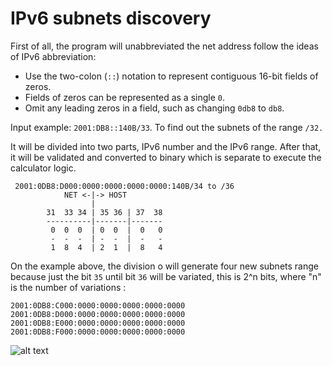 # IPv6 subnets discovery

First of all, the program will unabbreviated the net address follow the ideas of IPv6 abbreviation:

- Use the two-colon (```::```) notation to represent contiguous 16-bit fields of zeros.
- Fields of zeros can be represented as a single ```0```.
- Omit any leading zeros in a field, such as changing ```0db8``` to ```db8```.

Input example: ```2001:DB8::140B/33```. To find out the subnets of the range ```/32.```

It will be divided into two parts, IPv6 number and the IPv6 range. After that, it will be validated and converted to binary which is separate to execute the calculator logic.


     2001:0DB8:D000:0000:0000:0000:0000:140B/34 to /36
                NET <-|-> HOST
                      |
            31  33 34 | 35 36 | 37  38
            ----------|-------|-------
             0  0  0  | 0  0  |  0   0
             -  -  -  | -  -  |  -   -
             1  8  4  | 2  1  |  8   4


On the example above, the division o will generate four new subnets range because just the bit ```35``` until bit ```36``` will be variated, this is 2^n bits, where "n" is the number of variations :

    2001:0DB8:C000:0000:0000:0000:0000:0000
    2001:0DB8:D000:0000:0000:0000:0000:0000
    2001:0DB8:E000:0000:0000:0000:0000:0000
    2001:0DB8:F000:0000:0000:0000:0000:0000

![alt text](https://raw.githubusercontent.com/aipi/IPv6/master/Images/example.png)

